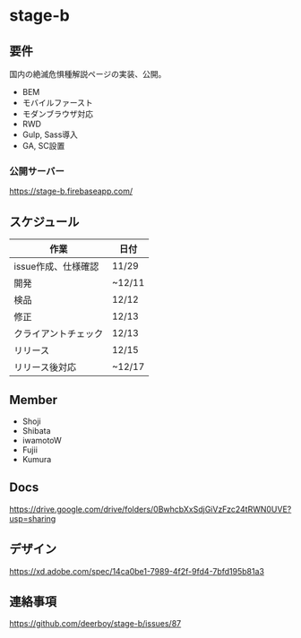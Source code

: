 # stage-b

## 要件

国内の絶滅危惧種解説ページの実装、公開。

- BEM
- モバイルファースト
- モダンブラウザ対応
- RWD
- Gulp, Sass導入
- GA, SC設置

### 公開サーバー

https://stage-b.firebaseapp.com/

## スケジュール

作業|日付
---|---
issue作成、仕様確認|11/29
開発|~12/11
検品|12/12
修正|12/13
クライアントチェック|12/13
リリース|12/15
リリース後対応|~12/17

## Member

- Shoji
- Shibata
- iwamotoW
- Fujii
- Kumura

## Docs

https://drive.google.com/drive/folders/0BwhcbXxSdjGiVzFzc24tRWN0UVE?usp=sharing

## デザイン

https://xd.adobe.com/spec/14ca0be1-7989-4f2f-9fd4-7bfd195b81a3

## 連絡事項

https://github.com/deerboy/stage-b/issues/87